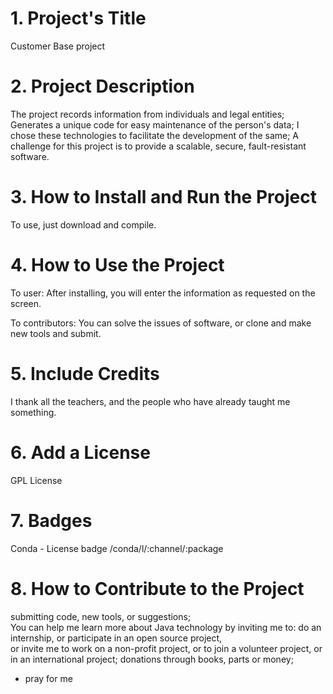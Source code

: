 
# 1. Project's Title
Customer Base project


# 2. Project Description
The project records information from individuals and legal entities;
Generates a unique code for easy maintenance of the person's data;
I chose these technologies to facilitate the development of the same;
A challenge for this project is to provide a scalable, secure, fault-resistant software.


# 3. How to Install and Run the Project
To use, just download and compile.


# 4. How to Use the Project
To user:
After installing, you will enter the information as requested on the screen.

To contributors:
You can solve the issues of software, or clone and make new tools and submit.


# 5. Include Credits
I thank all the teachers, and the people who have already taught me something.


# 6. Add a License
GPL License 


# 7. Badges
Conda - License badge	/conda/l/:channel/:package


# 8. How to Contribute to the Project
submitting code, new tools, or suggestions;<br />
You can help me learn more about Java technology by inviting me to: do an internship, or participate in an open source project,<br />
 or invite me to work on a non-profit project, or to join a volunteer project, or in an international project;
donations through books, parts or money;<br />
* pray for me
